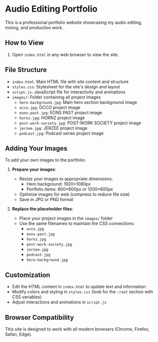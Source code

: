 # Audio Editing Portfolio

This is a professional portfolio website showcasing my audio editing, mixing, and production work.

## How to View

1. Open `index.html` in any web browser to view the site.

## File Structure

- `index.html`: Main HTML file with site content and structure
- `styles.css`: Stylesheet for the site's design and layout
- `script.js`: JavaScript file for interactivity and animations
- `images/`: Folder containing all project images
  - `hero-background.jpg`: Main hero section background image
  - `occo.jpg`: OCCO project image
  - `eons-past.jpg`: EONS PAST project image
  - `hornz.jpg`: HORNZ project image
  - `post-work-society.jpg`: POST-WORK SOCIETY project image
  - `jerzee.jpg`: JERZEE project image
  - `podcast.jpg`: Podcast series project image

## Adding Your Images

To add your own images to the portfolio:

1. **Prepare your images**:
   - Resize your images to appropriate dimensions:
     - Hero background: 1920×1080px
     - Portfolio items: 800×600px or 1200×800px
   - Optimize images for web (compress to reduce file size)
   - Save in JPG or PNG format

2. **Replace the placeholder files**:
   - Place your project images in the `images/` folder
   - Use the same filenames to maintain the CSS connections:
     - `occo.jpg`
     - `eons-past.jpg`
     - `hornz.jpg`
     - `post-work-society.jpg`
     - `jerzee.jpg`
     - `podcast.jpg`
     - `hero-background.jpg`

## Customization

- Edit the HTML content in `index.html` to update text and information
- Modify colors and styling in `styles.css` (look for the `:root` section with CSS variables)
- Adjust interactions and animations in `script.js`

## Browser Compatibility

This site is designed to work with all modern browsers (Chrome, Firefox, Safari, Edge).
